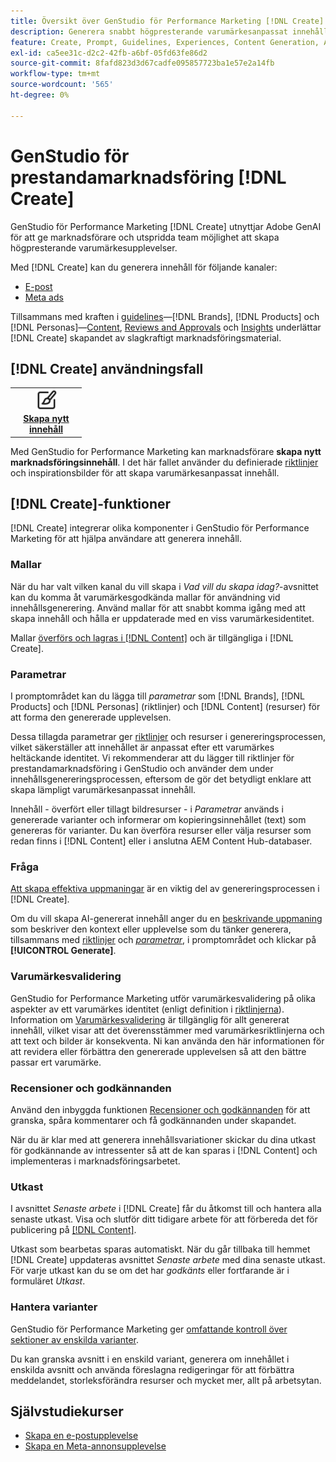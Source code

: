 ```yaml
---
title: Översikt över GenStudio för Performance Marketing [!DNL Create]
description: Generera snabbt högpresterande varumärkesanpassat innehåll med generativ AI i Adobe GenStudio för Performance Marketing [!DNL Create].
feature: Create, Prompt, Guidelines, Experiences, Content Generation, Approval
exl-id: ca5ee31c-d2c2-42fb-a6bf-05fd63fe86d2
source-git-commit: 8fafd823d3d67cadfe095857723ba1e57e2a14fb
workflow-type: tm+mt
source-wordcount: '565'
ht-degree: 0%

---
```


# GenStudio för prestandamarknadsföring [!DNL Create]

GenStudio för Performance Marketing [!DNL Create] utnyttjar Adobe GenAI för att ge marknadsförare och utspridda team möjlighet att skapa högpresterande varumärkesupplevelser.

Med [!DNL Create] kan du generera innehåll för följande kanaler:

* [E-post](email-experiences.md)
* [Meta ads](meta-experiences.md)
<!-- * Social media images and ads
* Display ads -->

Tillsammans med kraften i [guidelines](/help/user-guide/guidelines/overview.md)—[!DNL Brands], [!DNL Products] och [!DNL Personas]—[Content](/help/user-guide/content/overview.md), [Reviews and Approvals](/help/user-guide/approvals/overview.md) och [Insights](/help/user-guide/insights/overview.md) underlättar [!DNL Create] skapandet av slagkraftigt marknadsföringsmaterial.

## [!DNL Create] användningsfall

<table style="table-layout:fixed">
<tr style="border: 0;">
   <td align="center" valign="top" width="100">
      <a href="/help/tutorials/tutorials.md">
      <img alt="Skapa nytt innehåll" src="../../assets/icons/icon-create.svg" width="35">
      </a>
      <div>
         <a href="/help/tutorials/tutorials.md">
         <strong> Skapa nytt innehåll </strong>
         </a>
      </div>
   </td>
   <!-- <td align="center" valign="top" width="100">
      <a href="/help/user-guide/content/overview.md">
      <img alt="Re-use existing content" src="../../assets/icons/icon-addContent.svg" width="35">
      </a>
      <div>
         <a href="/help/user-guide/content/overview.md">
         <strong>Re-use existing content</strong>
         </a>
      </div>
   </td>
   <td align="center" valign="top" width="100">
      <a href="../create/generate-variants.md">
      <img alt="Generate variants of approved content" src="../../assets/icons/icon-template.svg" width="35">
      </a>
      <div>
         <a href="../create/generate-variants.md">
         <strong>Generate variants of approved content</strong>
         </a>
      </div>
   </td> -->
</tr>
</table>

Med GenStudio for Performance Marketing kan marknadsförare **skapa nytt marknadsföringsinnehåll**. I det här fallet använder du definierade [riktlinjer](/help/user-guide/guidelines/overview.md) och inspirationsbilder för att skapa varumärkesanpassat innehåll.
<!-- * **Re-use existing content** - In this use case, upload an existing email, ad, or image to GenStudio for Performance Marketing and use the power of Adobe generative AI technology to revise and improve existing content. 
* **Generate variants of approved content** - In this use case, [generate variations of content that is approved by stakeholders](generate-variants.md) and published to [!DNL Content]. -->

## [!DNL Create]-funktioner

[!DNL Create] integrerar olika komponenter i GenStudio för Performance Marketing för att hjälpa användare att generera innehåll.

### Mallar

När du har valt vilken kanal du vill skapa i _Vad vill du skapa idag?_-avsnittet kan du komma åt varumärkesgodkända mallar för användning vid innehållsgenerering. Använd mallar för att snabbt komma igång med att skapa innehåll och hålla er uppdaterade med en viss varumärkesidentitet.

Mallar [överförs och lagras i  [!DNL Content]](/help/user-guide/content/overview.md) och är tillgängliga i [!DNL Create].

### Parametrar

I promptområdet kan du lägga till _parametrar_ som [!DNL Brands], [!DNL Products] och [!DNL Personas] (riktlinjer) och [!DNL Content] (resurser) för att forma den genererade upplevelsen.

Dessa tillagda parametrar ger [riktlinjer](/help/user-guide/guidelines/overview.md) och resurser i genereringsprocessen, vilket säkerställer att innehållet är anpassat efter ett varumärkes heltäckande identitet. Vi rekommenderar att du lägger till riktlinjer för prestandamarknadsföring i GenStudio och använder dem under innehållsgenereringsprocessen, eftersom de gör det betydligt enklare att skapa lämpligt varumärkesanpassat innehåll.

Innehåll - överfört eller tillagt bildresurser - i _Parametrar_ används i genererade varianter och informerar om kopieringsinnehållet (text) som genereras för varianter. Du kan överföra resurser eller välja resurser som redan finns i [!DNL Content] eller i anslutna AEM Content Hub-databaser.

### Fråga

[Att skapa effektiva uppmaningar](/help/user-guide/effective-prompts.md) är en viktig del av genereringsprocessen i [!DNL Create].

Om du vill skapa AI-genererat innehåll anger du en [beskrivande uppmaning](/help/user-guide/effective-prompts.md) som beskriver den kontext eller upplevelse som du tänker generera, tillsammans med [riktlinjer](/help/user-guide/guidelines/overview.md) och [_parametrar_](#parameters), i promptområdet och klickar på **[!UICONTROL Generate]**.

### Varumärkesvalidering

GenStudio for Performance Marketing utför varumärkesvalidering på olika aspekter av ett varumärkes identitet (enligt definition i [riktlinjerna](/help/user-guide/guidelines/overview.md)). Information om [Varumärkesvalidering](/help/user-guide/guidelines/brand-validation.md) är tillgänglig för allt genererat innehåll, vilket visar att det överensstämmer med varumärkesriktlinjerna och att text och bilder är konsekventa. Ni kan använda den här informationen för att revidera eller förbättra den genererade upplevelsen så att den bättre passar ert varumärke.

### Recensioner och godkännanden

Använd den inbyggda funktionen [Recensioner och godkännanden](/help/user-guide/approvals/overview.md) för att granska, spåra kommentarer och få godkännanden under skapandet.

När du är klar med att generera innehållsvariationer skickar du dina utkast för godkännande av intressenter så att de kan sparas i [!DNL Content] och implementeras i marknadsföringsarbetet.

### Utkast

I avsnittet _Senaste arbete_ i [!DNL Create] får du åtkomst till och hantera alla senaste utkast. Visa och slutför ditt tidigare arbete för att förbereda det för publicering på [[!DNL Content]](/help/user-guide/content/overview.md).

Utkast som bearbetas sparas automatiskt. När du går tillbaka till hemmet [!DNL Create] uppdateras avsnittet _Senaste arbete_ med dina senaste utkast. För varje utkast kan du se om det har _godkänts_ eller fortfarande är i formuläret _Utkast_.

### Hantera varianter

GenStudio för Performance Marketing ger [omfattande kontroll över sektioner av enskilda varianter](/help/user-guide/create/manage-variants.md).

Du kan granska avsnitt i en enskild variant, generera om innehållet i enskilda avsnitt och använda föreslagna redigeringar för att förbättra meddelandet, storleksförändra resurser och mycket mer, allt på arbetsytan.

## Självstudiekurser

* [Skapa en e-postupplevelse](/help/tutorials/create-email-experience.md)
* [Skapa en Meta-annonsupplevelse](/help/tutorials/create-meta-ad.md)

<!-- ### Anatomy of an email experience

## Prerequisites for using Create -->
